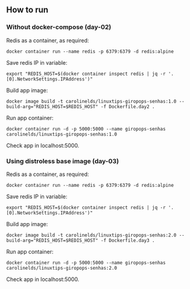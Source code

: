 ## How to run

### Without docker-compose (day-02)

Redis as a container, as required:

```
docker container run --name redis -p 6379:6379 -d redis:alpine
```

Save redis IP in variable:

```
export "REDIS_HOST=$(docker container inspect redis | jq -r '.[0].NetworkSettings.IPAddress')" 
```

Build app image:

```
docker image build -t carolinelds/linuxtips-giropops-senhas:1.0 --build-arg="REDIS_HOST=$REDIS_HOST" -f Dockerfile.day2 .
```

Run app container:

```
docker container run -d -p 5000:5000 --name giropops-senhas carolinelds/linuxtips-giropops-senhas:1.0
```

Check app in localhost:5000.


### Using distroless base image (day-03)

Redis as a container, as required:

```
docker container run --name redis -p 6379:6379 -d redis:alpine
```

Save redis IP in variable:

```
export "REDIS_HOST=$(docker container inspect redis | jq -r '.[0].NetworkSettings.IPAddress')" 
```

Build app image:

```
docker image build -t carolinelds/linuxtips-giropops-senhas:2.0 --build-arg="REDIS_HOST=$REDIS_HOST" -f Dockerfile.day3 .
```

Run app container:

```
docker container run -d -p 5000:5000 --name giropops-senhas carolinelds/linuxtips-giropops-senhas:2.0
```

Check app in localhost:5000.